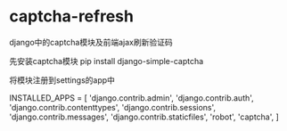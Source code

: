 # captcha-refresh
django中的captcha模块及前端ajax刷新验证码

先安装captcha模块  pip install django-simple-captcha

将模块注册到settings的app中

INSTALLED_APPS = [
    'django.contrib.admin',
    'django.contrib.auth',
    'django.contrib.contenttypes',
    'django.contrib.sessions',
    'django.contrib.messages',
    'django.contrib.staticfiles',
    'robot',
    'captcha',
]
